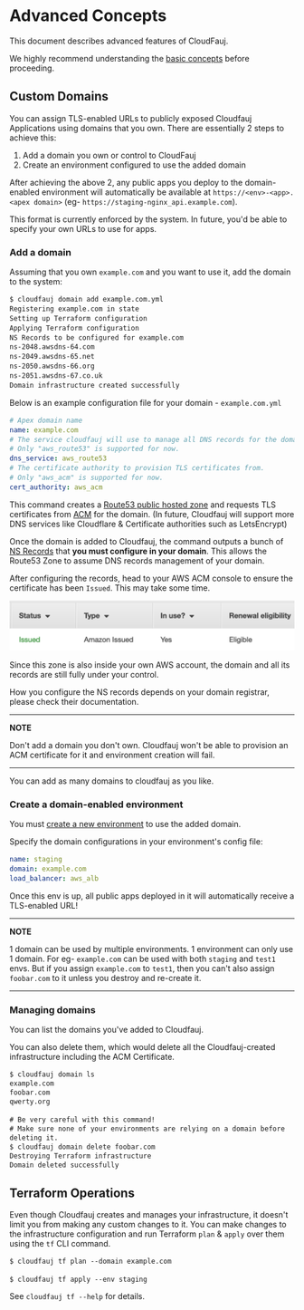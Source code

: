 # Advanced Concepts
This document describes advanced features of CloudFauj.

We highly recommend understanding the [basic concepts](./concepts.md) before proceeding.

## Custom Domains
You can assign TLS-enabled URLs to publicly exposed Cloudfauj Applications using domains that you own. There are essentially 2 steps to achieve this:

1. Add a domain you own or control to CloudFauj
2. Create an environment configured to use the added domain

After achieving the above 2, any public apps you deploy to the domain-enabled environment will automatically be available at `https://<env>-<app>.<apex domain>` (eg- `https://staging-nginx_api.example.com`).

This format is currently enforced by the system. In future, you'd be able to specify your own URLs to use for apps.

### Add a domain
Assuming that you own `example.com` and you want to use it, add the domain to the system:

```bash
$ cloudfauj domain add example.com.yml
Registering example.com in state
Setting up Terraform configuration
Applying Terraform configuration
NS Records to be configured for example.com
ns-2048.awsdns-64.com
ns-2049.awsdns-65.net
ns-2050.awsdns-66.org
ns-2051.awsdns-67.co.uk
Domain infrastructure created successfully
```

Below is an example configuration file for your domain - `example.com.yml`

```yaml
# Apex domain name
name: example.com
# The service cloudfauj will use to manage all DNS records for the domain.
# Only "aws_route53" is supported for now.
dns_service: aws_route53
# The certificate authority to provision TLS certificates from.
# Only "aws_acm" is supported for now.
cert_authority: aws_acm
```

This command creates a [Route53 public hosted zone](https://docs.aws.amazon.com/Route53/latest/DeveloperGuide/AboutHZWorkingWith.html) and requests TLS certificates from [ACM](https://aws.amazon.com/certificate-manager/) for the domain. (In future, Cloudfauj will support more DNS services like Cloudflare & Certificate authorities such as LetsEncrypt)

Once the domain is added to Cloudfauj, the command outputs a bunch of [NS Records](https://www.cloudflare.com/learning/dns/dns-records/dns-ns-record/) that **you must configure in your domain**. This allows the Route53 Zone to assume DNS records management of your domain.

After configuring the records, head to your AWS ACM console to ensure the certificate has been `Issued`. This may take some time.

![ACM Certificate Issued](./assets/acm-cert-issued.png)

Since this zone is also inside your own AWS account, the domain and all its records are still fully under your control.

How you configure the NS records depends on your domain registrar, please check their documentation.

---
**NOTE**

Don't add a domain you don't own.
Cloudfauj won't be able to provision an ACM certificate for it and environment creation will fail.

---

You can add as many domains to cloudfauj as you like.

### Create a domain-enabled environment
You must [create a new environment](./create-env.md) to use the added domain.

Specify the domain configurations in your environment's config file:

```yaml
name: staging
domain: example.com
load_balancer: aws_alb
```

Once this env is up, all public apps deployed in it will automatically receive a TLS-enabled URL!

---
**NOTE**

1 domain can be used by multiple environments. 1 environment can only use 1 domain.
For eg- `example.com` can be used with both `staging` and `test1` envs. But if you assign `example.com` to `test1`, then you can't also assign `foobar.com` to it unless you destroy and re-create it.

---

### Managing domains
You can list the domains you've added to Cloudfauj.

You can also delete them, which would delete all the Cloudfauj-created infrastructure including the ACM Certificate.

```
$ cloudfauj domain ls
example.com
foobar.com
qwerty.org

# Be very careful with this command!
# Make sure none of your environments are relying on a domain before deleting it.
$ cloudfauj domain delete foobar.com
Destroying Terraform infrastructure
Domain deleted successfully
```

## Terraform Operations
Even though Cloudfauj creates and manages your infrastructure, it doesn't limit you from making any custom changes to it. You can make changes to the infrastructure configuration and run Terraform `plan` & `apply` over them using the `tf` CLI command.

```
$ cloudfauj tf plan --domain example.com

$ cloudfauj tf apply --env staging
```

See `cloudfauj tf --help` for details.